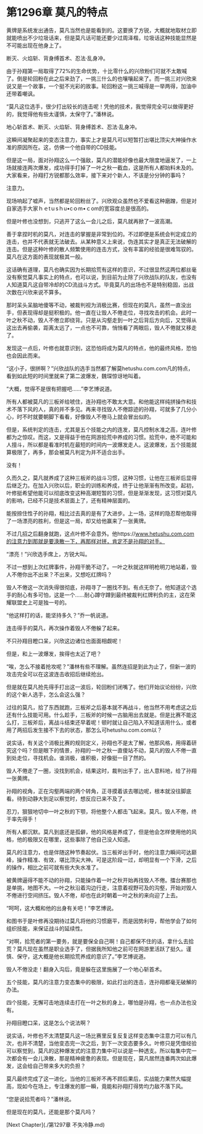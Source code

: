 # 第1296章 莫凡的特点

黄牌是系统发出通告，莫凡当然也是能看到的。这要换了方锐，大概就地取材立即就能喷出不少垃圾话来，但是莫凡话可能还要少过周泽楷，垃圾话这种技能显然是不可能出现在他身上了。

断灭、火焰斩、背身缚首术、忍法·乱身冲。

由于孙翔第一局取得了72%的生命优势，十比零什么的兴欣粉们可就不太敢喊了。倒是轮回粉在此之后来劲了，一挑三什么的也嚷嚷起来了。而一挑三对兴欣来说又是一个故事，一个挺不光彩的故事。轮回粉这一挑三喊得是一举两得，加油中还带着嘲讽。

“莫凡这位选手，很少打出较长的连击呢！凭他的技术，我觉得完全可以做得更好的，我觉得他有些太谨慎，太保守了。”潘林说。

地心斩首术、断灭、火焰斩、背身缚首术、忍法·乱身冲。

这瞬间凝聚起来的变态注意力，事实上才是莫凡可以短暂打出堪比顶尖大神操作水准的原因所在。这，仿佛一个他自带的CD技能。

但是这一局，面对孙翔这么一个强敌，莫凡的潜能好像也最大限度地逼发了，一上场就接连两次爆发，成功得手打掉了一叶之秋一截血，这是所有人都始料未及的。大家看来，孙翔打方锐都那么效率，接下来对个新人，不该是分分钟的事吗？

注意力。

现场响起了嘘声，当然都是轮回粉丝了。兴欣观众虽然也不爱看这种磨蹭，但是对自家选手大家ｈｅtｕsｈu•cｏm•ｃom的宽容度总是很高的。

但是叶修也没想到，只逃开了这么一会儿之后，莫凡就再掀了一波高潮。

善于拿捏时机的莫凡，对连击的掌握是非常到位的。不过即便是系统会判定成立的连击，也并不代表就无法破去。从某种意义上来说，伪连其实才是真正无法破解的连击。但是这种叶修的散人频繁使用的连击方式，没有丰富的经验是很难驾驭的。莫凡在这方面的表现就极其一般。

这话确有道理，莫凡也确实因为长期拾荒有这样的意识，不过很显然这两位都丝毫没有察觉莫凡事实上的特点，也可以说，到目前为止除了兴欣战队的队友，也没有人知道莫凡这自带冷却的CD流战斗方式。毕竟莫凡的出场也不是特别稳固，出战次数在兴欣来说不算多。

那时呆头呆脑地傻等不动，被裁判视为消极比赛，但现在的莫凡，虽然一直没出手，但表现得却是挺积极的。他一直在让毁人不倦走位，寻找攻击的机会。此时一叶之秋不动，毁人不倦立即绕背。只是从沟壑走到一叶之后背后方向后，又觉得从这出去再偷袭，距离太远了，一点也不可靠，悄悄看了两眼后，毁人不倦就又移走了。

发现这一点后，叶修也就意识到，这恐怕将成为莫凡的特点，他的最终风格，恐怕也会因此而来。

“这小子，很拼啊？”兴欣战队的选手当然都了解莫hetushu.com.com凡的特点，看到如此短的时间里就来了第二波爆发，魏琛惊讶地叫着。

“大概，觉得不是很有把握吧……”李艺博说道。

所有人都被莫凡的三板斧给唬住，连孙翔也不敢太大意。和他能这样纯拼操作和技术不落下风的人，真的并不多见。再来寻找毁人不倦踪迹的孙翔，可就多了几分小心，时不时就要朝脚下看看，好像毁人不倦马上就会冒出似的。

但是，系统判定的连击，尤其是五个技能之内的连发，莫凡控制水准之高，连叶修都为之惊叹。而这，又是得益于他在网游拾荒中养成的习惯。拾荒中，绝不可能和人擅斗，所以都是看准时机在最短的时间内一波爆发走人。这波爆发，五个技能就算极限了，再多，那会被莫凡判定为并不适合出手。

没有！

久而久之，莫凡就养成了这种三板斧的战斗习惯，这种习惯，让他在三板斧后显得后继乏力。在加入兴欣以后，职业的训练和养成，终于让他渐渐有所改变。起初，叶修挺希望他能可以彻底改变这种高潮短暂的习惯，但是渐渐发现，这习惯对莫凡的影响，已经不只是技术层面上了，还有精神层面的。

能按捺住性子的孙翔，相比过去真的是有了大进步。上一场，这样的隐忍帮他取得了一场漂亮的胜利，但是这一局，却又给他赢来了一张黄牌。

不过几招之后翻身就跑，这点叶修不会意外。他https://www.hetushu.com.com的注意力到那就是要涣散一下，再那样对拼，肯定不是孙翔的对手。

“漂亮！”兴欣选手席上，方锐大叫。

不过一想到上次红牌事件，孙翔干脆不动了。一叶之秋就这样明枪明刀地站着，毁人不倦你出不出来？不出来，又想吃红牌吗？

毁人不倦这一次消失得很彻底，孙翔寻了一圈找不到。有点无奈了。他知道这个选手的耐心有多可怕，这是一个……耐心蹲守蹲到最终被裁判红牌判负的主，这在荣耀联盟史上可是独一号的。

“他这样打的话，能坚持多久？”乔一帆说道。

连击得手的莫凡，再次操作着毁人不倦躲了起来。

不只孙翔目瞪口呆，兴欣这边诸位也面面相觑呢！

但是，和上一波爆发，挨得也太近了吧？

“唉，怎么不接着抢攻呢？”潘林有些不理解。虽然连招是到此为止了，但新一波的攻击完全可以在这波连击收招后继续抢出。

但是就在莫凡抢先得手打出这一波后，轮回粉们闭嘴了。他们开始议论纷纷，兴欣的这个新人选手，怎么会这么强？

过往的莫凡，拾了东西就跑，三板斧之后基本就不再战斗，他当然不用考虑这之后还有什么技能可用。什么趁手，三板斧的时候一古脑用出去就是。但是比赛不能这么打，三板斧后，离战斗结束还早着呢！顿时就让自己陷入不知道该用什么，或者用了两招后发生接不下去的状态，那怎么可hetushu.com.com以？

说实话，有关这个消极比赛的规则定义，孙翔也不是太了解，他那风格，用得着研究这个吗？但是眼下的情景，孙翔的一叶之秋一直傻站不动，莫凡的毁人不倦一直到处走位，寻找机会。谁消极，谁积极，好像挺一目了然的。

毁人不倦走了一圈，没找到机会，结果这时，裁判出手了，出人意料地，给了孙翔一张黄牌。

孙翔的视角，正在沟壑两端的两个转角，正寻摸着该去哪边呢，根本就没往脚底看。待到动静大到足以察觉时，想反应已来不及了。

忍刀，狠狠地切中一叶之秋的下颚，将他整个人都击飞起来。莫凡，毁人不倦，终于率先得手！

所有人都沉默。莫凡到底还是孤僻，他的风格是养成了，但是他会怎样使用他的风格，他的极限又在哪里，这些事除了他自己没人知道。

莫凡的注意力，也是伴随这种节奏起伏。当三板斧出手时，他的注意力瞬间可达巅峰，操作精准、有效，堪比顶尖大神。可是这阶段一过，却明显有一个下滑，之后的操作，相比之前可就有些大失水准了。

被黄牌逼得不能不动的孙翔，只能操作着一叶之秋开始再找毁人不倦。擂台赛那也是单挑，地图不大。一叶之秋沿着沟边行走，注意着视野可及的沟壑，开始对毁人不倦进行空间挤压。毁人不倦，却也在此时朝着一叶之秋的来向迎了上去。

“呵呵，这大概和他的出身有关吧！”李艺博说。

和图书于是叶修再没期待过莫凡将他的习惯磨平，而是因势利导，帮他学会了如何组织技能，来保证战斗的延续性。

“对啊，拾荒者的第一要务，就是要保全自己啊！自己都保不住的话，拿什么去拾荒？莫凡现在虽然是职业选手了，但据我所知他之前可在网游里活跃了挺久。谨慎、保守，这大概是他长期拾荒养成的意识了。”李艺博说道。

毁人不倦没走！翻身入沟后，竟是躲在这里施展了一个地心斩首术。

五个技能，莫凡的注意力变态集中的极限，如此打出的连击，连孙翔都毫无破解的办法。

四个技能，无懈可击地连续击打在一叶之秋的身上，哪怕是孙翔，也一点办法也没有。

孙翔目瞪口呆，这是怎么个说法啊？

说实话，叶修也不太清楚莫凡这一场比赛里反复反复这样变态集中注意力可以有几次，也并不清楚，当他变态完一次之后，到下一次变态要多久。叶修只是凭借经验可以察觉到，莫凡的这种爆发式的注意力集中可以说是一种透支。所以每集中完一次都会有一会儿涣散，那是精神疲惫的表现。但是现在，莫凡居然连番两次如此爆发，这会给自己带来多大的负担？

莫凡最终完成了这一进化，当他的三板斧不再不顾后果后，实战能力果然大幅提高，现如今在场上，专注爆发的那一瞬，竟能和孙翔打得势均力敌不落下风。

“您是说拾荒者吗？”潘林说。

但是现在的莫凡，还能是那个莫凡吗？



[Next Chapter](./第1297章 不失冷静.md)